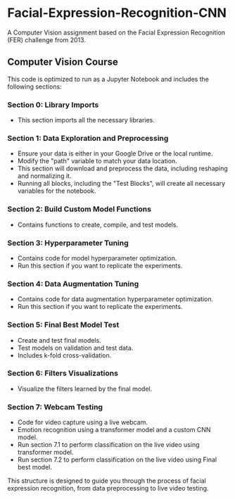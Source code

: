 # Facial-Expression-Recognition-CNN

A Computer Vision assignment based on the Facial Expression Recognition (FER) challenge from 2013.

## Computer Vision Course

This code is optimized to run as a Jupyter Notebook and includes the following sections:

### Section 0: Library Imports
- This section imports all the necessary libraries.

### Section 1: Data Exploration and Preprocessing
- Ensure your data is either in your Google Drive or the local runtime.
- Modify the "path" variable to match your data location.
- This section will download and preprocess the data, including reshaping and normalizing it.
- Running all blocks, including the "Test Blocks", will create all necessary variables for the notebook.

### Section 2: Build Custom Model Functions
- Contains functions to create, compile, and test models.

### Section 3: Hyperparameter Tuning
- Contains code for model hyperparameter optimization.
- Run this section if you want to replicate the experiments.

### Section 4: Data Augmentation Tuning
- Contains code for data augmentation hyperparameter optimization.
- Run this section if you want to replicate the experiments.

### Section 5: Final Best Model Test
- Create and test final models.
- Test models on validation and test data.
- Includes k-fold cross-validation.

### Section 6: Filters Visualizations
- Visualize the filters learned by the final model.

### Section 7: Webcam Testing
- Code for video capture using a live webcam.
- Emotion recognition using a transformer model and a custom CNN model.
- Run section 7.1 to perform classification on the live video using transformer model.
- Run section 7.2 to perform classification on the live video using Final best model.

This structure is designed to guide you through the process of facial expression recognition, from data preprocessing to live video testing.
